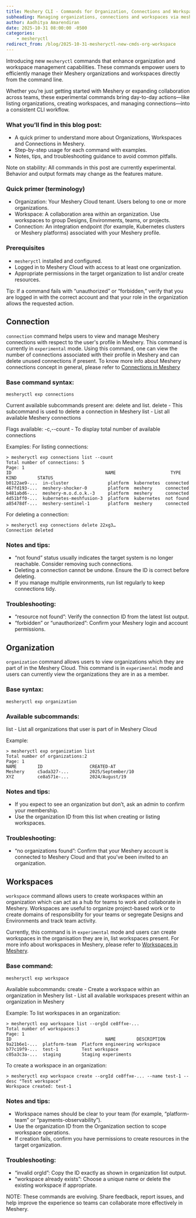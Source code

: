```yaml
---
title: Meshery CLI - Commands for Organization, Connections and Workspace Management
subheading: Managing organizations, connections and workspaces via mesheryctl
author: Aadhitya Amarendiran
date: 2025-10-31 08:00:00 -0500
categories:
    - mesheryctl
redirect_from: /blog/2025-10-31-mesheryctl-new-cmds-org-workspace
---
```


Introducing new `mesheryctl` commands that enhance organization and workspace management capabilities. These commands empower users to efficiently manage their Meshery organizations and workspaces directly from the command line.

Whether you’re just getting started with Meshery or expanding collaboration across teams, these experimental commands bring day-to-day actions—like listing organizations, creating workspaces, and managing connections—into a consistent CLI workflow.

### What you’ll find in this blog post:
- A quick primer to understand more about Organizations, Workspaces and Connections in Meshery.
- Step-by-step usage for each command with examples.
- Notes, tips, and troubleshooting guidance to avoid common pitfalls.

Note on stability: All commands in this post are currently experimental. Behavior and output formats may change as the features mature.

### Quick primer (terminology)
- Organization: Your Meshery Cloud tenant. Users belong to one or more organizations.
- Workspace: A collaboration area within an organization. Use workspaces to group Designs, Environments, teams, or projects.
- Connection: An integration endpoint (for example, Kubernetes clusters or Meshery platforms) associated with your Meshery profile.

### Prerequisites
- `mesheryctl` installed and configured.
- Logged in to Meshery Cloud with access to at least one organization.
- Appropriate permissions in the target organization to list and/or create resources.

Tip: If a command fails with “unauthorized” or “forbidden,” verify that you are logged in with the correct account and that your role in the organization allows the requested action.

## Connection

`connection` command helps users to view and manage Meshery connections with respect to the user's profile in Meshery. This command is currently in `experimental` mode. Using this command, one can view the number of connections associated with their profile in Meshery and can delete unused connections if present. To know more info about Meshery connections concept in general, please refer to [Connections in Meshery](https://docs.meshery.io/concepts/logical/connections)

### Base command syntax:
```
mesheryctl exp connections
```

Current available subcommands present are: delete and list.
delete - This subcommand is used to delete a connection in Meshery
list - List all available Meshery connections

Flags available: 
-c,--count - To display total number of available connections 

Examples:
For listing connections:
```
> mesheryctl exp connections list --count
Total number of connections: 5
Page: 1
ID                                    NAME                     TYPE      KIND        STATUS
b0122ae9-...  in-cluster               platform  kubernetes  connected
467fd193-...  meshery-shocker-0        platform  meshery     connected
b481abd6-...  meshery-m.o.d.o.k.-3     platform  meshery     connected
4d51bff0-...  kubernetes-meshfusion-3  platform  kubernetes  not found
a85478df-...  meshery-sentinel-1       platform  meshery     connected
```

For deleting a connection:
```
> mesheryctl exp connections delete 22xg3…
Connection deleted
```

### Notes and tips:
- “not found” status usually indicates the target system is no longer reachable. Consider removing such connections.
- Deleting a connection cannot be undone. Ensure the ID is correct before deleting.
- If you manage multiple environments, run list regularly to keep connections tidy.

### Troubleshooting:
- “resource not found”: Verify the connection ID from the latest list output.
- “forbidden” or “unauthorized”: Confirm your Meshery login and account permissions.

## Organization

`organization` command allows users to view organizations which they are part of in the Meshery Cloud. This command is in `experimental` mode and users can currently view the organizations they are in as a member.

### Base syntax:
```
mesheryctl exp organization
```

### Available subcommands:
list - List all organizations that user is part of in Meshery Cloud

Example:
```
> mesheryctl exp organization list
Total number of organizations:2
Page: 1
NAME     	ID                  CREATED-AT
Meshery  	c5ada327-...  		2025/September/10
XYZ 		ce8a571e-...  		2024/August/19
```

### Notes and tips:
- If you expect to see an organization but don’t, ask an admin to confirm your membership.
- Use the organization ID from this list when creating or listing workspaces.

### Troubleshooting:
- “no organizations found”: Confirm that your Meshery account is connected to Meshery Cloud and that you’ve been invited to an organization.

## Workspaces

`workspace` command allows users to create workspaces within an organization which can act as a hub for teams to work and collaborate in Meshery. Workspaces are useful to organize project-based work or to create domains of responsibility for your teams or segregate Designs and Environments and track team activity. 

Currently, this command is in `experimental` mode and users can create workspaces in the organisation they are in, list workspaces present. For more info about workspaces in Meshery, please refer to [Workspaces in Meshery](https://docs.meshery.io/concepts/logical/workspaces). 

### Base command:
```
mesheryctl exp workspace
```

Available subcommands:
create - Create a workspace within an organization in Meshery
list - List all available workspaces present within an organization in Meshery

Example:
To list workspaces in an organization:
```
> mesheryctl exp workspace list --orgId ce8ffxe-...
Total number of workspaces:3
Page: 1
ID                                    NAME        DESCRIPTION
9a21b6e1-...  platform-team  Platform engineering workspace
b77c19f9-...  test-1         Test workspace
c05a3c3a-...  staging        Staging experiments
```

To create a workspace in an organization:
```
> mesheryctl exp workspace create --orgId ce8ffxe-... --name test-1 --desc "Test workspace"
Workspace created: test-1
```

### Notes and tips:
- Workspace names should be clear to your team (for example, “platform-team” or “payments-observability”).
- Use the organization ID from the Organization section to scope workspace operations.
- If creation fails, confirm you have permissions to create resources in the target organization.

### Troubleshooting:
- “invalid orgId”: Copy the ID exactly as shown in organization list output.
- “workspace already exists”: Choose a unique name or delete the existing workspace if appropriate.

NOTE: These commands are evolving. Share feedback, report issues, and help improve the experience so teams can collaborate more effectively in Meshery.
